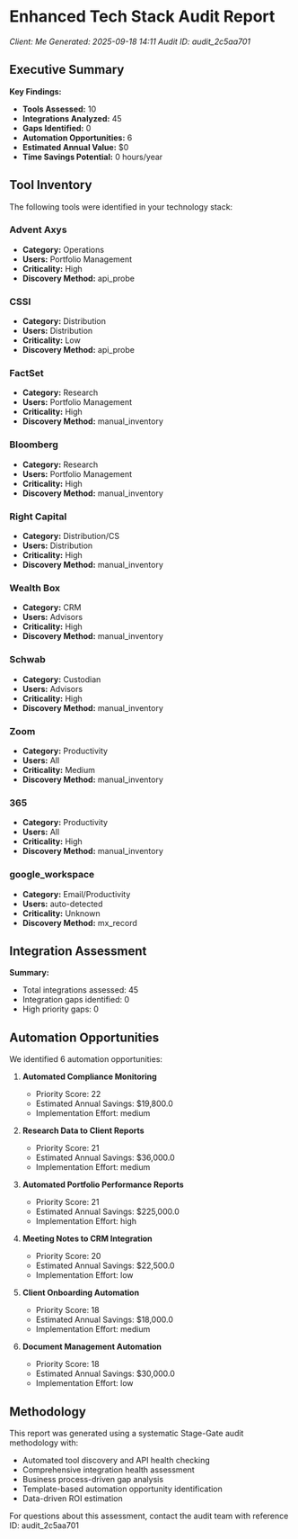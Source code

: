 # Enhanced Tech Stack Audit Report

_Client: Me_
_Generated: 2025-09-18 14:11_
_Audit ID: audit_2c5aa701_

## Executive Summary

**Key Findings:**
- **Tools Assessed:** 10
- **Integrations Analyzed:** 45
- **Gaps Identified:** 0
- **Automation Opportunities:** 6
- **Estimated Annual Value:** $0
- **Time Savings Potential:** 0 hours/year

## Tool Inventory

The following tools were identified in your technology stack:

### Advent Axys
- **Category:** Operations
- **Users:** Portfolio Management
- **Criticality:** High
- **Discovery Method:** api_probe

### CSSI
- **Category:** Distribution
- **Users:** Distribution
- **Criticality:** Low
- **Discovery Method:** api_probe

### FactSet
- **Category:** Research
- **Users:** Portfolio Management
- **Criticality:** High
- **Discovery Method:** manual_inventory

### Bloomberg
- **Category:** Research
- **Users:** Portfolio Management
- **Criticality:** High
- **Discovery Method:** manual_inventory

### Right Capital
- **Category:** Distribution/CS
- **Users:** Distribution
- **Criticality:** High
- **Discovery Method:** manual_inventory

### Wealth Box
- **Category:** CRM
- **Users:** Advisors
- **Criticality:** High
- **Discovery Method:** manual_inventory

### Schwab
- **Category:** Custodian
- **Users:** Advisors
- **Criticality:** High
- **Discovery Method:** manual_inventory

### Zoom
- **Category:** Productivity
- **Users:** All
- **Criticality:** Medium
- **Discovery Method:** manual_inventory

### 365
- **Category:** Productivity
- **Users:** All
- **Criticality:** High
- **Discovery Method:** manual_inventory

### google_workspace
- **Category:** Email/Productivity
- **Users:** auto-detected
- **Criticality:** Unknown
- **Discovery Method:** mx_record

## Integration Assessment

**Summary:**
- Total integrations assessed: 45
- Integration gaps identified: 0
- High priority gaps: 0

## Automation Opportunities

We identified 6 automation opportunities:

1. **Automated Compliance Monitoring**
   - Priority Score: 22
   - Estimated Annual Savings: $19,800.0
   - Implementation Effort: medium

2. **Research Data to Client Reports**
   - Priority Score: 21
   - Estimated Annual Savings: $36,000.0
   - Implementation Effort: medium

3. **Automated Portfolio Performance Reports**
   - Priority Score: 21
   - Estimated Annual Savings: $225,000.0
   - Implementation Effort: high

4. **Meeting Notes to CRM Integration**
   - Priority Score: 20
   - Estimated Annual Savings: $22,500.0
   - Implementation Effort: low

5. **Client Onboarding Automation**
   - Priority Score: 18
   - Estimated Annual Savings: $18,000.0
   - Implementation Effort: medium

6. **Document Management Automation**
   - Priority Score: 18
   - Estimated Annual Savings: $30,000.0
   - Implementation Effort: low


## Methodology

This report was generated using a systematic Stage-Gate audit methodology with:
- Automated tool discovery and API health checking
- Comprehensive integration health assessment
- Business process-driven gap analysis
- Template-based automation opportunity identification
- Data-driven ROI estimation

For questions about this assessment, contact the audit team with reference ID: audit_2c5aa701
